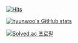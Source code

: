 [![Hits](https://hits.seeyoufarm.com/api/count/incr/badge.svg?url=https%3A%2F%2Fgithub.com%2FJ-nowcow&count_bg=%2344DAE8&title_bg=%23555555&icon=&icon_color=%23E7E7E7&title=hits&edge_flat=false)](https://hits.seeyoufarm.com)

[![hyunwoo's GitHub stats](https://github-readme-stats.vercel.app/api?username=j-nowcow&count_private=true&show_icons=true&theme=vue-dark)](https://github.com/j-nowcow/github-readme-stats)

[![Solved.ac
프로필](http://mazassumnida.wtf/api/v2/generate_badge?boj=changhw)](https://solved.ac/changhw)
